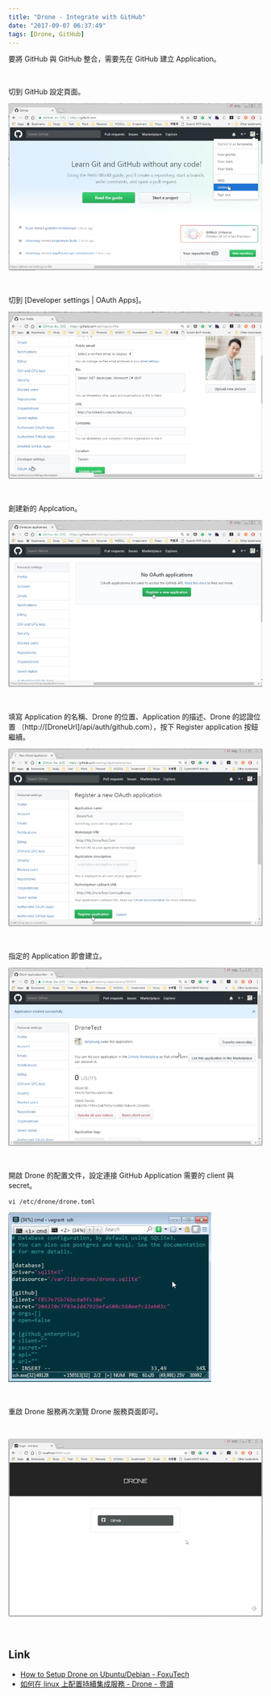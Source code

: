 ```yaml
---
title: "Drone - Integrate with GitHub"
date: "2017-09-07 06:37:49"
tags: [Drone, GitHub]
---
```



要將 GitHub 與 GitHub 整合，需要先在 GitHub 建立 Application。  

<!-- More -->

<br/>


切到 GitHub 設定頁面。  

![1.png](1.png)

<br/>


切到 [Developer settings | OAuth Apps]。  

![2.png](2.png)

<br/>


創建新的 Applcation。  

![3.png](3.png)

<br/>


填寫 Application 的名稱、Drone 的位置、Application 的描述、Drone 的認證位置 （http://[DroneUrl]/api/auth/github.com），按下 Register application 按鈕繼續。  

![4.png](4.png)

<br/>


指定的 Application 即會建立。  

![5.png](5.png)

<br/>


開啟 Drone 的配置文件，設定連接 GitHub Application 需要的 client 與 secret。  

    vi /etc/drone/drone.toml 

![6.png](6.png)

<br/>


重啟 Drone 服務再次瀏覽 Drone 服務頁面即可。  

<br/>


![7.png](7.png)

<br/>


Link
----
* [How to Setup Drone on Ubuntu/Debian - FoxuTech](https://foxutech.com/how-to-setup-drone/)
* [如何在 linux 上配置持續集成服務 - Drone - 壹讀](https://read01.com/4ARPAo.html#.WbB7aNMjHVo)
